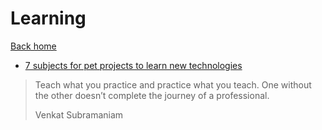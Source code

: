 # Learning

[Back home](README.md)

* [7 subjects for pet projects to learn new technologies](https://dev.to/carlillo/do-you-want-to-be-a-top-developer-you-must-build-things-7-apps-to-build-2oje)

> Teach what you practice and practice what you teach. One without the other doesn’t complete the journey of a professional.
> 
> Venkat Subramaniam
